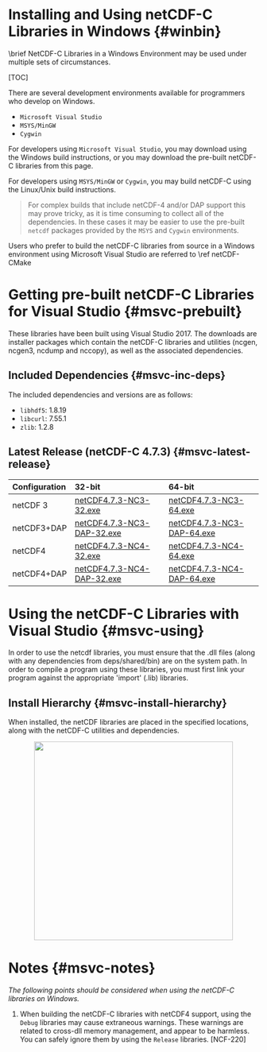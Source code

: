 Installing and Using netCDF-C Libraries in Windows {#winbin}
==================================================

\brief NetCDF-C Libraries in a Windows Environment may be used under multiple sets of circumstances.

[TOC]

There are several development environments available for programmers who develop on Windows.

* `Microsoft Visual Studio `
* `MSYS/MinGW`
* `Cygwin`

For developers using `Microsoft Visual Studio`, you may download using the Windows build instructions, or you may download the pre-built netCDF-C libraries from this page.

For developers using `MSYS/MinGW` or `Cygwin`, you may build netCDF-C using the Linux/Unix build instructions.

> For complex builds that include netCDF-4 and/or DAP support this may prove tricky, as it is time consuming to collect all of the dependencies.  In these cases it may be easier to use the pre-built `netcdf` packages provided by the `MSYS` and `Cygwin` environments.

Users who prefer to build the netCDF-C libraries from source in a Windows environment using Microsoft Visual Studio are referred to \ref netCDF-CMake

# Getting pre-built netCDF-C Libraries for Visual Studio {#msvc-prebuilt}

These libraries have been built using Visual Studio 2017.  The downloads are installer packages which contain the netCDF-C libraries and utilities (ncgen, ncgen3, ncdump and nccopy), as well as the associated dependencies.


## Included Dependencies {#msvc-inc-deps}

The included dependencies and versions are as follows:

* `libhdf5`: 1.8.19
* `libcurl`: 7.55.1
* `zlib`:    1.2.8

## Latest Release (netCDF-C 4.7.3) {#msvc-latest-release}

Configuration		| 32-bit 						| 64-bit |
:-------------------|:--------							|:-------|
netCDF 3		| [netCDF4.7.3-NC3-32.exe][r1]		| [netCDF4.7.3-NC3-64.exe][r5]
netCDF3+DAP		| [netCDF4.7.3-NC3-DAP-32.exe][r2]	| [netCDF4.7.3-NC3-DAP-64.exe][r6]
netCDF4			| [netCDF4.7.3-NC4-32.exe][r3]		| [netCDF4.7.3-NC4-64.exe][r7]
netCDF4+DAP		| [netCDF4.7.3-NC4-DAP-32.exe][r4]	| [netCDF4.7.3-NC4-DAP-64.exe][r8]

# Using the netCDF-C Libraries with Visual Studio {#msvc-using}

In order to use the netcdf libraries, you must ensure that the .dll files (along with any dependencies from deps/shared/bin) are on the system path. In order to compile a program using these libraries, you must first link your program against the appropriate 'import' (.lib) libraries.

## Install Hierarchy {#msvc-install-hierarchy}

When installed, the netCDF libraries are placed in the specified locations, along with the netCDF-C utilities and dependencies.

<center>
<IMG SRC="InstallTreeWindows.png" width="400"/>
</center>

# Notes {#msvc-notes}

*The following points should be considered when using the netCDF-C libraries on Windows.*

1. When building the netCDF-C libraries with netCDF4 support, using the `Debug` libraries may cause extraneous warnings. These warnings are related to cross-dll memory management, and appear to be harmless. You can safely ignore them by using the `Release` libraries. [NCF-220]


[r1]: http://www.unidata.ucar.edu/downloads/netcdf/ftp/netCDF4.7.3-NC3-32.exe
[r2]: http://www.unidata.ucar.edu/downloads/netcdf/ftp/netCDF4.7.3-NC3-DAP-32.exe
[r3]: http://www.unidata.ucar.edu/downloads/netcdf/ftp/netCDF4.7.3-NC4-32.exe
[r4]: http://www.unidata.ucar.edu/downloads/netcdf/ftp/netCDF4.7.3-NC4-DAP-32.exe
[r5]: http://www.unidata.ucar.edu/downloads/netcdf/ftp/netCDF4.7.3-NC3-64.exe
[r6]: http://www.unidata.ucar.edu/downloads/netcdf/ftp/netCDF4.7.3-NC3-DAP-64.exe
[r7]: http://www.unidata.ucar.edu/downloads/netcdf/ftp/netCDF4.7.3-NC4-64.exe
[r8]: http://www.unidata.ucar.edu/downloads/netcdf/ftp/netCDF4.7.3-NC4-DAP-64.exe

